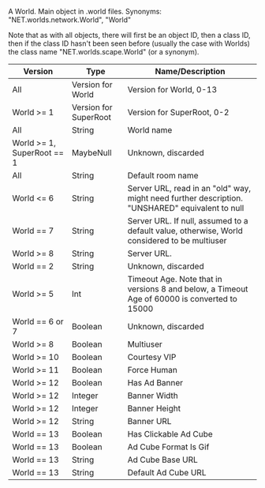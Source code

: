 A World. Main object in .world files. Synonyms: "NET.worlds.network.World", "World"

Note that as with all objects, there will first be an object ID, then a class ID, then if the class ID hasn't been seen before (usually the case with Worlds) the class name "NET.worlds.scape.World" (or a synonym).

| Version | Type | Name/Description |
| ---     | ---  | --- |
| All | Version for World | Version for World, 0-13 |
| World >= 1 | Version for SuperRoot | Version for SuperRoot, 0-2 |
| All | String | World name |
| World >= 1, SuperRoot == 1 | MaybeNull | Unknown, discarded |
| All | String | Default room name |
| World <= 6 | String | Server URL, read in an "old" way, might need further description. "UNSHARED" equivalent to null |
| World == 7 | String | Server URL. If null, assumed to a default value, otherwise, World considered to be multiuser |
| World >= 8 | String | Server URL. |
| World == 2 | String | Unknown, discarded |
| World >= 5 | Int | Timeout Age. Note that in versions 8 and below, a Timeout Age of 60000 is converted to 15000 |
| World == 6 or 7 | Boolean | Unknown, discarded |
| World >= 8 | Boolean | Multiuser |
| World >= 10 | Boolean | Courtesy VIP |
| World >= 11 | Boolean | Force Human |
| World >= 12 | Boolean | Has Ad Banner |
| World >= 12 | Integer | Banner Width |
| World >= 12 | Integer | Banner Height |
| World >= 12 | String | Banner URL |
| World == 13 | Boolean | Has Clickable Ad Cube |
| World == 13 | Boolean | Ad Cube Format Is Gif |
| World == 13 | String | Ad Cube Base URL |
| World == 13 | String | Default Ad Cube URL |

